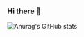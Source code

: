 ### Hi there 👋

![Anurag's GitHub stats](https://github-readme-stats.vercel.app/api?username=RZhang05&count_private=true)
